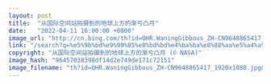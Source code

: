 ```yaml
---
layout: post
title:  "从国际空间站拍摄到的地球上方的渐亏凸月"
date:   "2022-04-11 16:00:00 +0800"
image_url: "http://cn.bing.com/th?id=OHR.WaningGibbous_ZH-CN9648865417_1920x1080.jpg&rf=LaDigue_1920x1080.jpg&pid=hp"
link: "/search?q=%e5%9b%bd%e9%99%85%e8%bd%bd%e4%ba%ba%e8%88%aa%e5%a4%a9%e6%97%a5&form=hpcapt&mkt=zh-cn"
copyright: "从国际空间站拍摄到的地球上方的渐亏凸月 (© NASA)"
image_hash: "96457038398df14d2e749de171c72151"
image_filename: "th?id=OHR.WaningGibbous_ZH-CN9648865417_1920x1080.jpg&rf=LaDigue_1920x1080.jpg&pid=hp"
---
```

